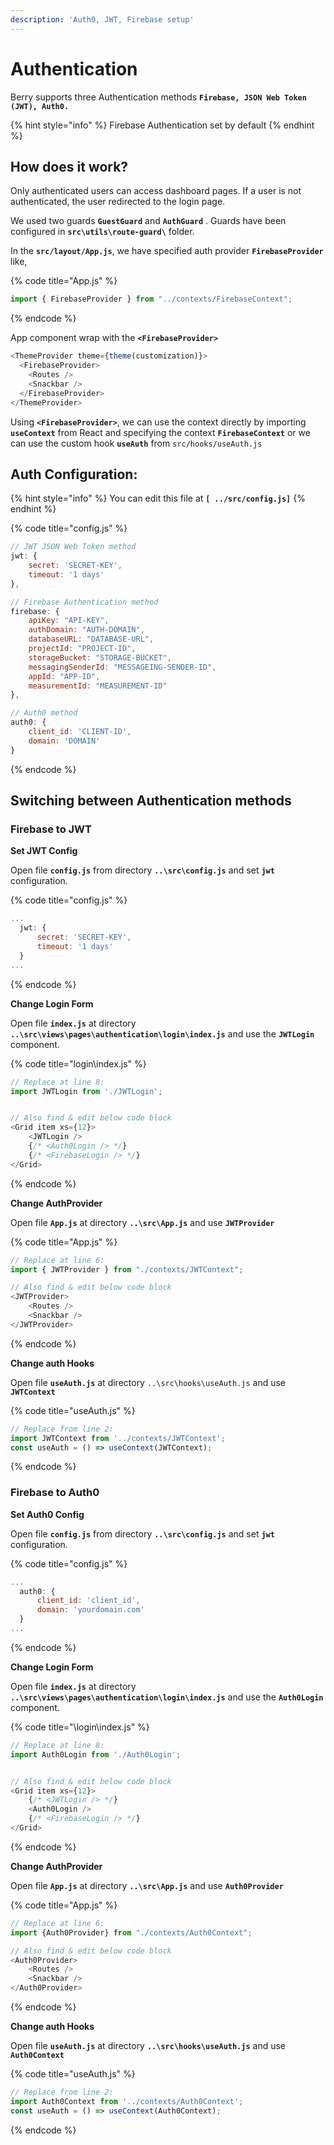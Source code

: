 ```yaml
---
description: 'Auth0, JWT, Firebase setup'
---
```


# Authentication

Berry supports three Authentication methods  **`Firebase, JSON Web Token (JWT), Auth0.`**

{% hint style="info" %}
Firebase Authentication set by default
{% endhint %}

## How does it work?

Only authenticated users can access dashboard pages. If a user is not authenticated, the user redirected to the login page.

We used two guards **`GuestGuard`** and **`AuthGuard`** . Guards have been configured in **`src\utils\route-guard\`**  folder.

In the **`src/layout/App.js`**, we have specified auth provider **`FirebaseProvider`** like,

{% code title="App.js" %}
```javascript
import { FirebaseProvider } from "../contexts/FirebaseContext";
```
{% endcode %}

App component wrap with the **`<FirebaseProvider>`**

```javascript
<ThemeProvider theme={theme(customization)}>
  <FirebaseProvider>
    <Routes />
    <Snackbar />
  </FirebaseProvider>
</ThemeProvider>
```

Using **`<FirebaseProvider>`**, we can use the context directly by importing **`useContext`** from React and specifying the context **`FirebaseContext`** or we can use the custom hook **`useAuth`** from `src/hooks/useAuth.js`

## Auth Configuration:

{% hint style="info" %}
You can edit this file at **`[ ../src/config.js]`**
{% endhint %}

{% code title="config.js" %}
```javascript
// JWT JSON Web Token method
jwt: {
    secret: 'SECRET-KEY',
    timeout: '1 days'
},

// Firebase Authentication method
firebase: {
    apiKey: "API-KEY",
    authDomain: "AUTH-DOMAIN",
    databaseURL: "DATABASE-URL",
    projectId: "PROJECT-ID",
    storageBucket: "STORAGE-BUCKET",
    messagingSenderId: "MESSAGEING-SENDER-ID",
    appId: "APP-ID",
    measurementId: "MEASUREMENT-ID"
},

// Auth0 method
auth0: {
    client_id: 'CLIENT-ID',
    domain: 'DOMAIN'
}
```
{% endcode %}

## Switching between Authentication methods

### **Firebase to JWT**

**Set JWT Config**

Open file **`config.js`** from directory **`..\src\config.js`** and set **`jwt`**  configuration.

{% code title="config.js" %}
```javascript
...
  jwt: {
      secret: 'SECRET-KEY',
      timeout: '1 days'
  }
...
```
{% endcode %}

**Change Login Form**

Open file **`index.js`**  at directory **`..\src\views\pages\authentication\login\index.js`** and use the **`JWTLogin`** component.

{% code title="login\\index.js" %}
```javascript
// Replace at line 8:
import JWTLogin from './JWTLogin';


// Also find & edit below code block
<Grid item xs={12}>
    <JWTLogin />
    {/* <Auth0Login /> */}
    {/* <FirebaseLogin /> */}
</Grid>
```
{% endcode %}

**Change AuthProvider**

Open file **`App.js`** at directory **`..\src\App.js`** and use **`JWTProvider`**

{% code title="App.js" %}
```javascript
// Replace at line 6:
import { JWTProvider } from "./contexts/JWTContext";

// Also find & edit below code block
<JWTProvider>
    <Routes />
    <Snackbar />
</JWTProvider>
```
{% endcode %}

**Change auth Hooks**

Open file **`useAuth.js`** at directory `..\src\hooks\useAuth.js` and use **`JWTContext`**

{% code title="useAuth.js" %}
```javascript
// Replace from line 2:
import JWTContext from '../contexts/JWTContext';
const useAuth = () => useContext(JWTContext);
```
{% endcode %}

### **Firebase to Auth0**

**Set Auth0 Config**

Open file **`config.js`** from directory **`..\src\config.js`** and set **`jwt`**  configuration.

{% code title="config.js" %}
```javascript
...
  auth0: {
      client_id: 'client_id',
      domain: 'yourdomain.com'
  }
...
```
{% endcode %}

**Change Login Form**

Open file **`index.js`**  at directory **`..\src\views\pages\authentication\login\index.js`** and use the **`Auth0Login`** component.

{% code title="\\login\\index.js" %}
```javascript
// Replace at line 8:
import Auth0Login from './Auth0Login';


// Also find & edit below code block
<Grid item xs={12}>
    {/* <JWTLogin /> */}
    <Auth0Login />
    {/* <FirebaseLogin /> */}
</Grid>
```
{% endcode %}

**Change AuthProvider**

Open file **`App.js`** at directory **`..\src\App.js`** and use **`Auth0Provider`**

{% code title="App.js" %}
```javascript
// Replace at line 6:
import {Auth0Provider} from "./contexts/Auth0Context";

// Also find & edit below code block
<Auth0Provider>
    <Routes />
    <Snackbar />
</Auth0Provider>
```
{% endcode %}

**Change auth Hooks**

Open file **`useAuth.js`** at directory **`..\src\hooks\useAuth.js`** and use **`Auth0Context`**

{% code title="useAuth.js" %}
```javascript
// Replace from line 2:
import Auth0Context from '../contexts/Auth0Context';
const useAuth = () => useContext(Auth0Context);
```
{% endcode %}


